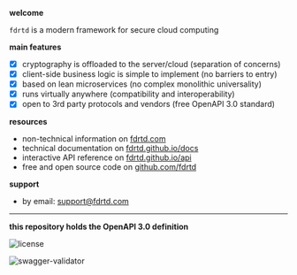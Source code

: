 **welcome**

`fdrtd` is a modern framework for secure cloud computing

**main features**

- [x] cryptography is offloaded to the server/cloud (separation of concerns)
- [x] client-side business logic is simple to implement (no barriers to entry)
- [x] based on lean microservices (no complex monolithic universality)
- [x] runs virtually anywhere (compatibility and interoperability)
- [x] open to 3rd party protocols and vendors (free OpenAPI 3.0 standard)

**resources**

* non-technical information on [fdrtd.com](https://fdrtd.com)
* technical documentation on [fdrtd.github.io/docs](https://fdrtd.github.io/docs)
* interactive API reference on [fdrtd.github.io/api](https://fdrtd.github.io/api)
* free and open source code on [github.com/fdrtd](https://github.com/fdrtd)

**support**

* by email: [support@fdrtd.com](mailto:support@fdrtd.com)

---

**this repository holds the OpenAPI 3.0 definition**

![license](https://img.shields.io/github/license/fdrtd/api)

![swagger-validator](https://img.shields.io/swagger/valid/3.0?specUrl=https%3A%2F%2Fraw.githubusercontent.com%2Ffdrtd%2Fapi%2Fmain%2Fopenapi.yaml)
